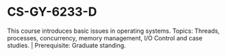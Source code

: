 # CS-GY-6233-D
This course introduces basic issues in operating systems. Topics: Threads, processes, concurrency, memory management, I/O Control and case studies. | Prerequisite: Graduate standing.
